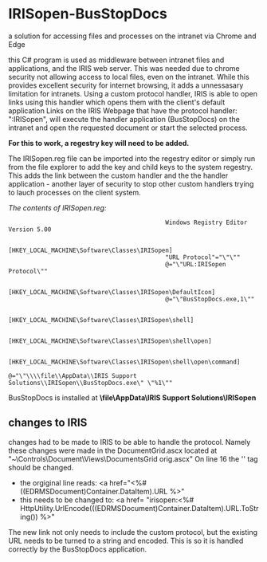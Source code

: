 # IRISopen-BusStopDocs
a solution for accessing files and processes on the intranet via Chrome and Edge

this C# program is used as middleware between intranet files and applications, and the IRIS web server. This was needed due to chrome security not allowing access to local files,
even on the intranet.
While this provides excellent security for internet browsing, it adds a unnessasary limitation for intranets. Using a custom protocol handler,
IRIS is able to open links using this handler which opens them with the client's default application
Links on the IRIS Webpage that have the protocol handler: ":IRISopen", will execute the handler application (BusStopDocs) on the intranet and open the requested document or
start the selected process.

**For this to work, a regestry key will need to be added.**

The IRISopen.reg file can be imported into the regestry editor or simply run from the file explorer to add the key and child keys to the system regestry.
This adds the link between the custom handler and the the handler application - another layer of security to stop other custom handlers trying to lauch processes on the
client system.

*The contents of IRISopen.reg:*
                                                
                                                Windows Registry Editor Version 5.00

                                                [HKEY_LOCAL_MACHINE\Software\Classes\IRISopen]
                                                "URL Protocol"="\"\""
                                                @="\"URL:IRISopen Protocol\""

                                                [HKEY_LOCAL_MACHINE\Software\Classes\IRISopen\DefaultIcon]
                                                @="\"BusStopDocs.exe,1\""

                                                [HKEY_LOCAL_MACHINE\Software\Classes\IRISopen\shell]

                                                [HKEY_LOCAL_MACHINE\Software\Classes\IRISopen\shell\open]

                                                [HKEY_LOCAL_MACHINE\Software\Classes\IRISopen\shell\open\command]
                                                @="\"\\\\file\\AppData\\IRIS Support Solutions\\IRISopen\\BusStopDocs.exe\" \"%1\""


BusStopDocs is installed at **\\file\AppData\IRIS Support Solutions\IRISopen**

## changes to IRIS

changes had to be made to IRIS to be able to handle the protocol. Namely these changes were made in the DocumentGrid.ascx located at
"~\Controls\Document\Views\DocumentsGrid orig.ascx"
On line 16 the '<a>' tag should be changed.
  - the orgiginal line reads:     <a href="<%# ((EDRMSDocument)Container.DataItem).URL %>"
  - this needs to be changed to:  <a href= "irisopen:<%# HttpUtility.UrlEncode(((EDRMSDocument)Container.DataItem).URL.ToString()) %>"

The new link not only needs to include the custom protocol, but the existing URL needs to be turned to a string and encoded.
This is so it is handled correctly by the BusStopDocs application.
  



